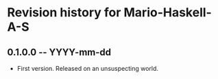# Revision history for Mario-Haskell-A-S

## 0.1.0.0 -- YYYY-mm-dd

* First version. Released on an unsuspecting world.
